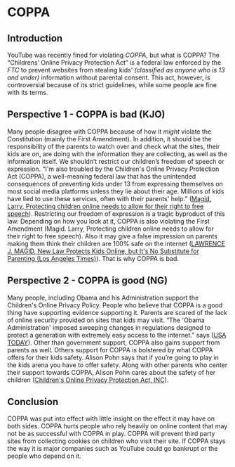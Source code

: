 # COPPA
## Introduction  
  YouTube was recently fined for violating _COPPA_, but what is COPPA? The “Childrens’ Online Privacy Protection Act” is a federal law enforced by the _FTC_ to prevent websites from stealing kids’ _(classified as anyone who is 13 and under)_ information without parental consent. This act, however, is controversial because of its strict guidelines, while some people are fine with its terms.
  
## Perspective  1 - COPPA is bad (KJO)
  Many people disagree with COPPA because of how it *might* violate the Constitution (mainly the First Amendment). In addition, it should be the responsibility of the parents to watch over and check what the sites, their kids are on, are doing with the information they are collecting, as well as the information itself. We shouldn’t restrict our children’s freedom of speech or expression. “I'm also troubled by the Children's Online Privacy Protection Act (COPPA), a well-meaning federal law that has the unintended consequences of preventing kids under 13 from expressing themselves on most social media platforms unless they lie about their age. Millions of kids have lied to use these services, often with their parents' help.” \([Magid. Larry, Protecting children online needs to allow for their right to free speech](https://web.archive.org/web/20160325192817/http://www.siliconvalley.com/larry-magid/ci_26432286)\). Restricting our freedom of expression is a tragic byproduct of this law. Depending on how you look at it, COPPA is also violating the First Amendment (Magid. Larry, Protecting children online needs to allow for their right to free speech). Also it may give a false impression on parents making them think their children are 100% safe on the internet \([LAWRENCE J. MAGID, New Law Protects Kids Online, but It's No Substitute for Parenting (Los Angeles Times)](https://web.archive.org/web/20151222134956/http://articles.latimes.com/2000/apr/24/business/fi-22841/)\). That is why COPPA is bad.
  
## Perspective 2 - COPPA is good (NG)
  Many people, including Obama and his Administration support the Children's Online Privacy Policy. People who believe that COPPA is a good thing have supporting evidence supporting it. Parents are scared of the lack of online security provided on sites that kids may visit. “The 'Obama Administration' imposed sweeping changes in regulations designed to protect a generation with extremely easy access to the internet.” says \([USA TODAY](https://www.usatoday.com/story/tech/2012/12/19/kids-online-privacy-coppa/1780773/)\). Other than government support, COPPA also gains support from parents as well. Others support for COPPA is bolstered by what COPPA offers for their kids safety. Alison Pohn says that if you’re going to play in the kids arena you have to offer safety. Along with other parents who center their support towards COPPA, Alison Pohn cares about the safety of her children \([Children's Online Privacy Protection Act, INC](https://www.inc.com/encyclopedia/childrens-online-privacy-protection-act-coppa.html)\).

## Conclusion
  COPPA was put into effect with little insight on the effect it may have on both sides. COPPA hurts people who rely heavily on online content that may not be as successful with COPPA in play. COPPA will prevent third party sites from collecting cookies on children who visit their site. If COPPA stays the way it is major companies such as YouTube could go bankrupt or the people who depend on it.


